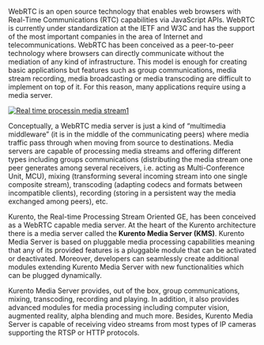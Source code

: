 WebRTC is an open source technology that enables web browsers with
Real-Time Communications (RTC) capabilities via JavaScript APIs. WebRTC
is currently under standardization at the IETF and W3C and has the
support of the most important companies in the area of Internet and
telecommunications. WebRTC has been conceived as a peer-to-peer
technology where browsers can directly communicate without the mediation
of any kind of infrastructure. This model is enough for creating basic
applications but features such as group communications, media stream
recording, media broadcasting or media transcoding are difficult to
implement on top of it. For this reason, many applications require using
a media server.

[![Real time processin media
stream1](../uploads/2015/04/Real-time-processin-media-stream1.png)](../uploads/2015/04/Real-time-processin-media-stream1.png)

Conceptually, a WebRTC media server is just a kind of “multimedia
middleware” (it is in the middle of the communicating peers) where media
traffic pass through when moving from source to destinations. Media
servers are capable of processing media streams and offering different
types including groups communications (distributing the media stream one
peer generates among several receivers, i.e. acting as Multi-Conference
Unit, MCU), mixing (transforming several incoming stream into one single
composite stream), transcoding (adapting codecs and formats between
incompatible clients), recording (storing in a persistent way the media
exchanged among peers), etc.

Kurento, the Real-time Processing Stream Oriented GE, has been conceived
as a WebRTC capable media server. At the heart of the Kurento
architecture there is a media server called the **Kurento Media Server
(KMS)**. Kurento Media Server is based on pluggable media processing
capabilities meaning that any of its provided features is a pluggable
module that can be activated or deactivated. Moreover, developers can
seamlessly create additional modules extending Kurento Media Server with
new functionalities which can be plugged dynamically.

Kurento Media Server provides, out of the box, group communications,
mixing, transcoding, recording and playing. In addition, it also
provides advanced modules for media processing including computer
vision, augmented reality, alpha blending and much more. Besides,
Kurento Media Server is capable of receiving video streams from most
types of IP cameras supporting the RTSP or HTTP protocols.

 
